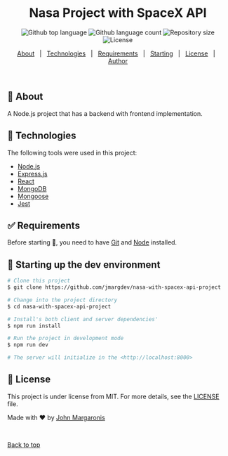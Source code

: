 <h1 align="center">Nasa Project with SpaceX API</h1>

<p align="center">
  <img alt="Github top language" src="https://img.shields.io/github/languages/top/jmargdev/nasa-with-spacex-api-project?color=56BEB8">

  <img alt="Github language count" src="https://img.shields.io/github/languages/count/jmargdev/nasa-with-spacex-api-project?color=56BEB8">

  <img alt="Repository size" src="https://img.shields.io/github/repo-size/jmargdev/nasa-with-spacex-api-project?color=56BEB8">

  <img alt="License" src="https://img.shields.io/github/license/jmargdev/nasa-with-spacex-api-project?color=56BEB8">

  <!-- <img alt="Github issues" src="https://img.shields.io/github/issues/jmargdev/nasa-with-spacex-api-project?color=56BEB8" /> -->

  <!-- <img alt="Github forks" src="https://img.shields.io/github/forks/jmargdev/nasa-with-spacex-api-projectoject?color=56BEB8" /> -->

  <!-- <img alt="Github stars" src="https://img.shields.io/github/stars/jmargdev/nasa-with-spacex-api-project?color=56BEB8" /> -->
</p>

<!-- Status -->

<p align="center">
  <a href="#dart-about">About</a> &#xa0; | &#xa0; 
  <a href="#rocket-technologies">Technologies</a> &#xa0; | &#xa0;
  <a href="#white_check_mark-requirements">Requirements</a> &#xa0; | &#xa0;
  <a href="#checkered_flag-starting">Starting</a> &#xa0; | &#xa0;
  <a href="#memo-license">License</a> &#xa0; | &#xa0;
  <a href="https://github.com/jmargdev" target="_blank">Author</a>
</p>

<br>

## :dart: About

A Node.js project that has a backend with frontend implementation.

## :rocket: Technologies

The following tools were used in this project:

- [Node.js](https://nodejs.org/en/)
- [Express.js](https://expressjs.com/)
- [React](https://reactjs.org/)
- [MongoDB](https://github.com/mongodb/mongo)
- [Mongoose](https://mongoosejs.com/)
- [Jest](https://jestjs.io/)

## :white_check_mark: Requirements

Before starting :checkered_flag:, you need to have [Git](https://git-scm.com) and [Node](https://nodejs.org/en/) installed.

## :checkered_flag: Starting up the dev environment

```bash
# Clone this project
$ git clone https://github.com/jmargdev/nasa-with-spacex-api-project

# Change into the project directory
$ cd nasa-with-spacex-api-project

# Install's both client and server dependencies'
$ npm run install

# Run the project in development mode
$ npm run dev

# The server will initialize in the <http://localhost:8000>
```

## :memo: License

This project is under license from MIT. For more details, see the [LICENSE](LICENSE.md) file.

Made with :heart: by <a href="https://github.com/jmargdev" target="_blank">John Margaronis</a>

&#xa0;

<a href="#top">Back to top</a>
